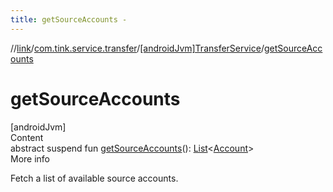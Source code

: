 ```yaml
---
title: getSourceAccounts -
---
```

//[link](../../index.md)/[com.tink.service.transfer](../index.md)/[[androidJvm]TransferService](index.md)/[getSourceAccounts](get-source-accounts.md)



# getSourceAccounts  
[androidJvm]  
Content  
abstract suspend fun [getSourceAccounts](get-source-accounts.md)(): [List](https://kotlinlang.org/api/latest/jvm/stdlib/kotlin.collections/-list/index.html)<[Account](../../com.tink.model.account/[android-jvm]-account/index.md)>  
More info  


Fetch a list of available source accounts.

  




